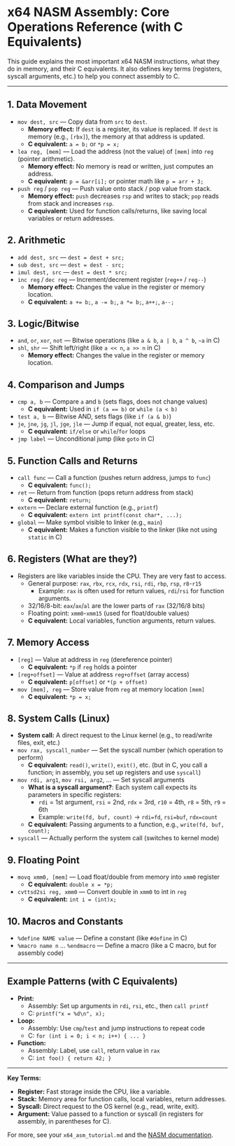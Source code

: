 
# x64 NASM Assembly: Core Operations Reference (with C Equivalents)

This guide explains the most important x64 NASM instructions, what they do in memory, and their C equivalents. It also defines key terms (registers, syscall arguments, etc.) to help you connect assembly to C.

---


## 1. Data Movement
- `mov dest, src` — Copy data from `src` to `dest`.
  - **Memory effect:** If `dest` is a register, its value is replaced. If `dest` is memory (e.g., `[rbx]`), the memory at that address is updated.
  - **C equivalent:** `a = b;` or `*p = x;`
- `lea reg, [mem]` — Load the address (not the value) of `[mem]` into `reg` (pointer arithmetic).
  - **Memory effect:** No memory is read or written, just computes an address.
  - **C equivalent:** `p = &arr[i];` or pointer math like `p = arr + 3;`
- `push reg` / `pop reg` — Push value onto stack / pop value from stack.
  - **Memory effect:** `push` decreases `rsp` and writes to stack; `pop` reads from stack and increases `rsp`.
  - **C equivalent:** Used for function calls/returns, like saving local variables or return addresses.


## 2. Arithmetic
- `add dest, src` — `dest = dest + src;`
- `sub dest, src` — `dest = dest - src;`
- `imul dest, src` — `dest = dest * src;`
- `inc reg` / `dec reg` — Increment/decrement register (`reg++` / `reg--`)
  - **Memory effect:** Changes the value in the register or memory location.
  - **C equivalent:** `a += b;`, `a -= b;`, `a *= b;`, `a++;`, `a--;`


## 3. Logic/Bitwise
- `and`, `or`, `xor`, `not` — Bitwise operations (like `a & b`, `a | b`, `a ^ b`, `~a` in C)
- `shl`, `shr` — Shift left/right (like `a << n`, `a >> n` in C)
  - **Memory effect:** Changes the value in the register or memory location.


## 4. Comparison and Jumps
- `cmp a, b` — Compare `a` and `b` (sets flags, does not change values)
  - **C equivalent:** Used in `if (a == b)` or `while (a < b)`
- `test a, b` — Bitwise AND, sets flags (like `if (a & b)`)
- `je`, `jne`, `jg`, `jl`, `jge`, `jle` — Jump if equal, not equal, greater, less, etc.
  - **C equivalent:** `if/else` or `while`/`for` loops
- `jmp label` — Unconditional jump (like `goto` in C)


## 5. Function Calls and Returns
- `call func` — Call a function (pushes return address, jumps to `func`)
  - **C equivalent:** `func();`
- `ret` — Return from function (pops return address from stack)
  - **C equivalent:** `return;`
- `extern` — Declare external function (e.g., `printf`)
  - **C equivalent:** `extern int printf(const char*, ...);`
- `global` — Make symbol visible to linker (e.g., `main`)
  - **C equivalent:** Makes a function visible to the linker (like not using `static` in C)


## 6. Registers (What are they?)
- Registers are like variables inside the CPU. They are very fast to access.
  - General purpose: `rax`, `rbx`, `rcx`, `rdx`, `rsi`, `rdi`, `rbp`, `rsp`, `r8`-`r15`
    - Example: `rax` is often used for return values, `rdi`/`rsi` for function arguments.
  - 32/16/8-bit: `eax`/`ax`/`al` are the lower parts of `rax` (32/16/8 bits)
  - Floating point: `xmm0`-`xmm15` (used for float/double values)
  - **C equivalent:** Local variables, function arguments, return values.


## 7. Memory Access
- `[reg]` — Value at address in `reg` (dereference pointer)
  - **C equivalent:** `*p` if `reg` holds a pointer
- `[reg+offset]` — Value at address `reg+offset` (array access)
  - **C equivalent:** `p[offset]` or `*(p + offset)`
- `mov [mem], reg` — Store value from `reg` at memory location `[mem]`
  - **C equivalent:** `*p = x;`


## 8. System Calls (Linux)
- **System call:** A direct request to the Linux kernel (e.g., to read/write files, exit, etc.)
- `mov rax, syscall_number` — Set the syscall number (which operation to perform)
  - **C equivalent:** `read()`, `write()`, `exit()`, etc. (but in C, you call a function; in assembly, you set up registers and use `syscall`)
- `mov rdi, arg1`, `mov rsi, arg2`, ... — Set syscall arguments
  - **What is a syscall argument?**: Each system call expects its parameters in specific registers:
    - `rdi` = 1st argument, `rsi` = 2nd, `rdx` = 3rd, `r10` = 4th, `r8` = 5th, `r9` = 6th
    - Example: `write(fd, buf, count)` → `rdi=fd`, `rsi=buf`, `rdx=count`
  - **C equivalent:** Passing arguments to a function, e.g., `write(fd, buf, count);`
- `syscall` — Actually perform the system call (switches to kernel mode)


## 9. Floating Point
- `movq xmm0, [mem]` — Load float/double from memory into `xmm0` register
  - **C equivalent:** `double x = *p;`
- `cvttsd2si reg, xmm0` — Convert double in `xmm0` to int in `reg`
  - **C equivalent:** `int i = (int)x;`


## 10. Macros and Constants
- `%define NAME value` — Define a constant (like `#define` in C)
- `%macro name n` ... `%endmacro` — Define a macro (like a C macro, but for assembly code)


---

## Example Patterns (with C Equivalents)
- **Print:**
  - Assembly: Set up arguments in `rdi`, `rsi`, etc., then `call printf`
  - C: `printf("x = %d\n", x);`
- **Loop:**
  - Assembly: Use `cmp`/`test` and jump instructions to repeat code
  - C: `for (int i = 0; i < n; i++) { ... }`
- **Function:**
  - Assembly: Label, use `call`, return value in `rax`
  - C: `int foo() { return 42; }`

---

**Key Terms:**
- **Register:** Fast storage inside the CPU, like a variable.
- **Stack:** Memory area for function calls, local variables, return addresses.
- **Syscall:** Direct request to the OS kernel (e.g., read, write, exit).
- **Argument:** Value passed to a function or syscall (in registers for assembly, in parentheses for C).

For more, see your `x64_asm_tutorial.md` and the [NASM documentation](https://www.nasm.us/doc/).
